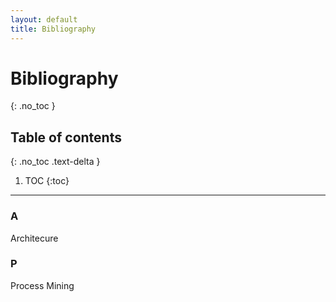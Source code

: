```yaml
---
layout: default
title: Bibliography
---
```


# Bibliography
{: .no_toc }

## Table of contents
{: .no_toc .text-delta }

1. TOC
{:toc}

---

### A

Architecure

### P

Process Mining
